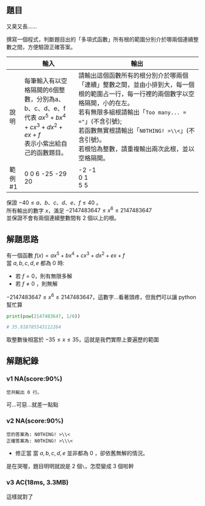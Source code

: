 ## 題目
又臭又長......

撰寫一個程式，判斷題目出的「多項式函數」所有根的範圍分別介於哪兩個連續整數之間，方便驗證正確答案。

||輸入|輸出|
|-|-|-|
|說明|每筆輸入有以空格隔開的6個整數，分別為a、b、c、d、e、f<br>代表 $ax^5+bx^4+cx^3+dx^2+ex+f$ <br>表示小紫出給自己的函數題目。|請輸出這個函數所有的根分別介於哪兩個「連續」整數之間，並由小排到大，每一個根的範圍占一行，每一行裡的兩個數字以空格隔開，小的在左。<br>若有無限多組根請輸出「`Too many... = ="`」(不含引號);<br>若函數無實根請輸出「`N0THING! >\\<`」(不含引號)。<br>若根恰為整數，請重複輸出兩次此根，並以空格隔開。|
|範例<br>#1|0 0 6 -25 -29 20|-2 -1<br>0 1<br>5 5|

保證 $-40 \le a、b、c、d、e、f \le 40$ 。<br>
所有輸出的數字 $x$，滿足 $-2147483647 \le x^6 \le 2147483647$<br>
並保證不會有兩個連續整數間有 $2$ 個以上的根。

## 解題思路

有一個函數 $f(x)=ax^5+bx^4+cx^3+dx^2+ex+f$<br>
當 $a, b, c, d, e$ 都為 $0$ 時:
- 若 $f = 0$，則有無限多解
- 若 $f \ne 0$ ，則無解

$-2147483647 \le x^6 \le 2147483647$，這數字...看著頭疼，但我們可以讓 python 幫忙算
```py
print(pow(2147483647, 1/6))

# 35.918785543112264
```
取整數後相當於 $-35 \le x \le 35$，這就是我們實際上要遍歷的範圍

## 解題紀錄
### v1 NA(score:90%)
```text
您共輸出 0 行。
```
可...可惡...就差一點點

### v2 NA(score:90%)
```
您的答案為: N0THING! >\\<
正確答案為: N0THING! >\\\<
```
- 修正當 當 $a, b, c, d, e$ 並非都為 $0$ ，卻依舊無解的情況。

是在哭喔，題目明明就說是 2 個`\`，怎麼變成 3 個啦幹

### v3 AC(18ms, 3.3MB)
這樣就對了